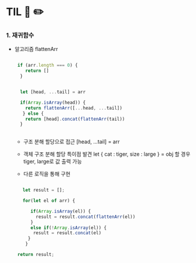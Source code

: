 # TIL 📖 ✏️
     

 ### 1. 재귀함수
 
  - 알고리즘 flattenArr

    ```javascript
    
     if (arr.length === 0) {
        return []
      }


      let [head, ...tail] = arr 

      if(Array.isArray(head)) {
        return flattenArr([...head, ...tail])
       } else {
        return [head].concat(flattenArr(tail))
      }
      
    
    ```


    * 구조 분해 할당으로 접근 [head, ...tail] = arr 
    * 객체 구조 분해 할당 특이점 발견 let { cat : tiger, size : large } = obj 할 경우 tiger, large로 값 출력 가능
    
    * 다른 로직을 통해 구현 

    ```javascript
    
       let result = [];

       for(let el of arr) {

          if(Array.isArray(el)) {
            result = result.concat(flattenArr(el))
          }
          else if(!Array.isArray(el)) {
           result = result.concat(el)
         }
        }

     return result;
    
    ```
     

